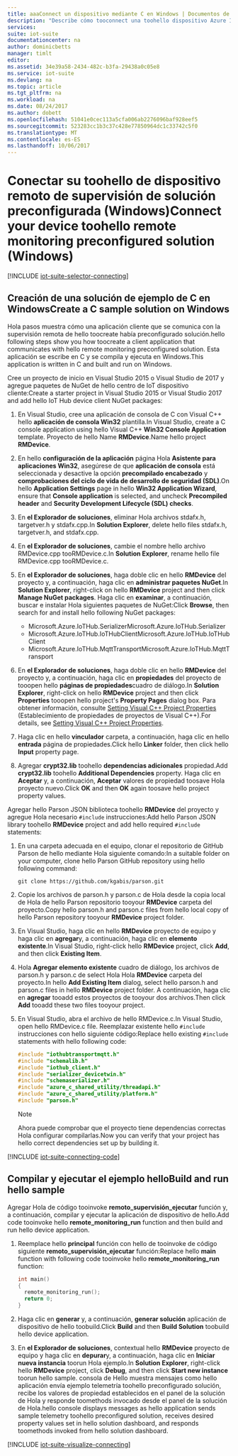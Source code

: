 ```yaml
---
title: aaaConnect un dispositivo mediante C en Windows | Documentos de Microsoft
description: "Describe cómo tooconnect una toohello dispositivo Azure IoT conjunto preconfigurado solución de supervisión remota con una aplicación escrita en C que se ejecutan en Windows."
services: 
suite: iot-suite
documentationcenter: na
author: dominicbetts
manager: timlt
editor: 
ms.assetid: 34e39a58-2434-482c-b3fa-29438a0c05e8
ms.service: iot-suite
ms.devlang: na
ms.topic: article
ms.tgt_pltfrm: na
ms.workload: na
ms.date: 08/24/2017
ms.author: dobett
ms.openlocfilehash: 51041e0cec113a5cfa006ab2276096baf928eef5
ms.sourcegitcommit: 523283cc1b3c37c428e77850964dc1c33742c5f0
ms.translationtype: MT
ms.contentlocale: es-ES
ms.lasthandoff: 10/06/2017
---
```

# <a name="connect-your-device-toohello-remote-monitoring-preconfigured-solution-windows"></a><span data-ttu-id="a7981-103">Conectar su toohello de dispositivo remoto de supervisión de solución preconfigurada (Windows)</span><span class="sxs-lookup"><span data-stu-id="a7981-103">Connect your device toohello remote monitoring preconfigured solution (Windows)</span></span>
[!INCLUDE [iot-suite-selector-connecting](../../includes/iot-suite-selector-connecting.md)]

## <a name="create-a-c-sample-solution-on-windows"></a><span data-ttu-id="a7981-104">Creación de una solución de ejemplo de C en Windows</span><span class="sxs-lookup"><span data-stu-id="a7981-104">Create a C sample solution on Windows</span></span>
<span data-ttu-id="a7981-105">Hola pasos muestra cómo una aplicación cliente que se comunica con la supervisión remota de hello toocreate había preconfigurado solución.</span><span class="sxs-lookup"><span data-stu-id="a7981-105">hello following steps show you how toocreate a client application that communicates with hello remote monitoring preconfigured solution.</span></span> <span data-ttu-id="a7981-106">Esta aplicación se escribe en C y se compila y ejecuta en Windows.</span><span class="sxs-lookup"><span data-stu-id="a7981-106">This application is written in C and built and run on Windows.</span></span>

<span data-ttu-id="a7981-107">Cree un proyecto de inicio en Visual Studio 2015 o Visual Studio de 2017 y agregue paquetes de NuGet de hello centro de IoT dispositivo cliente:</span><span class="sxs-lookup"><span data-stu-id="a7981-107">Create a starter project in Visual Studio 2015 or Visual Studio 2017 and add hello IoT Hub device client NuGet packages:</span></span>

1. <span data-ttu-id="a7981-108">En Visual Studio, cree una aplicación de consola de C con Visual C++ hello **aplicación de consola Win32** plantilla.</span><span class="sxs-lookup"><span data-stu-id="a7981-108">In Visual Studio, create a C console application using hello Visual C++ **Win32 Console Application** template.</span></span> <span data-ttu-id="a7981-109">Proyecto de hello Name **RMDevice**.</span><span class="sxs-lookup"><span data-stu-id="a7981-109">Name hello project **RMDevice**.</span></span>
2. <span data-ttu-id="a7981-110">En hello **configuración de la aplicación** página Hola **Asistente para aplicaciones Win32**, asegúrese de que **aplicación de consola** está seleccionada y desactive la opción **precompilado encabezado** y **comprobaciones del ciclo de vida de desarrollo de seguridad (SDL)**.</span><span class="sxs-lookup"><span data-stu-id="a7981-110">On hello **Application Settings** page in hello **Win32 Application Wizard**, ensure that **Console application** is selected, and uncheck **Precompiled header** and **Security Development Lifecycle (SDL) checks**.</span></span>
3. <span data-ttu-id="a7981-111">En **el Explorador de soluciones**, eliminar Hola archivos stdafx.h, targetver.h y stdafx.cpp.</span><span class="sxs-lookup"><span data-stu-id="a7981-111">In **Solution Explorer**, delete hello files stdafx.h, targetver.h, and stdafx.cpp.</span></span>
4. <span data-ttu-id="a7981-112">En **el Explorador de soluciones**, cambie el nombre hello archivo RMDevice.cpp tooRMDevice.c.</span><span class="sxs-lookup"><span data-stu-id="a7981-112">In **Solution Explorer**, rename hello file RMDevice.cpp tooRMDevice.c.</span></span>
5. <span data-ttu-id="a7981-113">En **el Explorador de soluciones**, haga doble clic en hello **RMDevice** del proyecto y, a continuación, haga clic en **administrar paquetes NuGet**.</span><span class="sxs-lookup"><span data-stu-id="a7981-113">In **Solution Explorer**, right-click on hello **RMDevice** project and then click **Manage NuGet packages**.</span></span> <span data-ttu-id="a7981-114">Haga clic en **examinar**, a continuación, buscar e instalar Hola siguientes paquetes de NuGet:</span><span class="sxs-lookup"><span data-stu-id="a7981-114">Click **Browse**, then search for and install hello following NuGet packages:</span></span>
   
   * <span data-ttu-id="a7981-115">Microsoft.Azure.IoTHub.Serializer</span><span class="sxs-lookup"><span data-stu-id="a7981-115">Microsoft.Azure.IoTHub.Serializer</span></span>
   * <span data-ttu-id="a7981-116">Microsoft.Azure.IoTHub.IoTHubClient</span><span class="sxs-lookup"><span data-stu-id="a7981-116">Microsoft.Azure.IoTHub.IoTHubClient</span></span>
   * <span data-ttu-id="a7981-117">Microsoft.Azure.IoTHub.MqttTransport</span><span class="sxs-lookup"><span data-stu-id="a7981-117">Microsoft.Azure.IoTHub.MqttTransport</span></span>
6. <span data-ttu-id="a7981-118">En **el Explorador de soluciones**, haga doble clic en hello **RMDevice** del proyecto y, a continuación, haga clic en **propiedades** del proyecto de tooopen hello **páginas de propiedades**cuadro de diálogo.</span><span class="sxs-lookup"><span data-stu-id="a7981-118">In **Solution Explorer**, right-click on hello **RMDevice** project and then click **Properties** tooopen hello project's **Property Pages** dialog box.</span></span> <span data-ttu-id="a7981-119">Para obtener información, consulte [Setting Visual C++ Project Properties][lnk-c-project-properties] (Establecimiento de propiedades de proyectos de Visual C++).</span><span class="sxs-lookup"><span data-stu-id="a7981-119">For details, see [Setting Visual C++ Project Properties][lnk-c-project-properties].</span></span> 
7. <span data-ttu-id="a7981-120">Haga clic en hello **vinculador** carpeta, a continuación, haga clic en hello **entrada** página de propiedades.</span><span class="sxs-lookup"><span data-stu-id="a7981-120">Click hello **Linker** folder, then click hello **Input** property page.</span></span>
8. <span data-ttu-id="a7981-121">Agregar **crypt32.lib** toohello **dependencias adicionales** propiedad.</span><span class="sxs-lookup"><span data-stu-id="a7981-121">Add **crypt32.lib** toohello **Additional Dependencies** property.</span></span> <span data-ttu-id="a7981-122">Haga clic en **Aceptar** y, a continuación, **Aceptar** valores de propiedad toosave Hola proyecto nuevo.</span><span class="sxs-lookup"><span data-stu-id="a7981-122">Click **OK** and then **OK** again toosave hello project property values.</span></span>

<span data-ttu-id="a7981-123">Agregar hello Parson JSON biblioteca toohello **RMDevice** del proyecto y agregue Hola necesario `#include` instrucciones:</span><span class="sxs-lookup"><span data-stu-id="a7981-123">Add hello Parson JSON library toohello **RMDevice** project and add hello required `#include` statements:</span></span>

1. <span data-ttu-id="a7981-124">En una carpeta adecuada en el equipo, clonar el repositorio de GitHub Parson de hello mediante Hola siguiente comando:</span><span class="sxs-lookup"><span data-stu-id="a7981-124">In a suitable folder on your computer, clone hello Parson GitHub repository using hello following command:</span></span>

    ```
    git clone https://github.com/kgabis/parson.git
    ```

1. <span data-ttu-id="a7981-125">Copie los archivos de parson.h y parson.c de Hola desde la copia local de Hola de hello Parson repositorio tooyour **RMDevice** carpeta del proyecto.</span><span class="sxs-lookup"><span data-stu-id="a7981-125">Copy hello parson.h and parson.c files from hello local copy of hello Parson repository tooyour **RMDevice** project folder.</span></span>

1. <span data-ttu-id="a7981-126">En Visual Studio, haga clic en hello **RMDevice** proyecto de equipo y haga clic en **agregar**y, a continuación, haga clic en **elemento existente**.</span><span class="sxs-lookup"><span data-stu-id="a7981-126">In Visual Studio, right-click hello **RMDevice** project, click **Add**, and then click **Existing Item**.</span></span>

1. <span data-ttu-id="a7981-127">Hola **Agregar elemento existente** cuadro de diálogo, los archivos de parson.h y parson.c de select Hola Hola **RMDevice** carpeta del proyecto.</span><span class="sxs-lookup"><span data-stu-id="a7981-127">In hello **Add Existing Item** dialog, select hello parson.h and parson.c files in hello **RMDevice** project folder.</span></span> <span data-ttu-id="a7981-128">A continuación, haga clic en **agregar** tooadd estos proyectos de tooyour dos archivos.</span><span class="sxs-lookup"><span data-stu-id="a7981-128">Then click **Add** tooadd these two files tooyour project.</span></span>

1. <span data-ttu-id="a7981-129">En Visual Studio, abra el archivo de hello RMDevice.c.</span><span class="sxs-lookup"><span data-stu-id="a7981-129">In Visual Studio, open hello RMDevice.c file.</span></span> <span data-ttu-id="a7981-130">Reemplazar existente hello `#include` instrucciones con hello siguiente código:</span><span class="sxs-lookup"><span data-stu-id="a7981-130">Replace hello existing `#include` statements with hello following code:</span></span>
   
    ```c
    #include "iothubtransportmqtt.h"
    #include "schemalib.h"
    #include "iothub_client.h"
    #include "serializer_devicetwin.h"
    #include "schemaserializer.h"
    #include "azure_c_shared_utility/threadapi.h"
    #include "azure_c_shared_utility/platform.h"
    #include "parson.h"
    ```

    > [!NOTE]
    > <span data-ttu-id="a7981-131">Ahora puede comprobar que el proyecto tiene dependencias correctas Hola configurar compilarlas.</span><span class="sxs-lookup"><span data-stu-id="a7981-131">Now you can verify that your project has hello correct dependencies set up by building it.</span></span>

[!INCLUDE [iot-suite-connecting-code](../../includes/iot-suite-connecting-code.md)]

## <a name="build-and-run-hello-sample"></a><span data-ttu-id="a7981-132">Compilar y ejecutar el ejemplo hello</span><span class="sxs-lookup"><span data-stu-id="a7981-132">Build and run hello sample</span></span>

<span data-ttu-id="a7981-133">Agregar Hola de código tooinvoke **remoto\_supervisión\_ejecutar** función y, a continuación, compilar y ejecutar la aplicación de dispositivo de hello.</span><span class="sxs-lookup"><span data-stu-id="a7981-133">Add code tooinvoke hello **remote\_monitoring\_run** function and then build and run hello device application.</span></span>

1. <span data-ttu-id="a7981-134">Reemplace hello **principal** función con hello de tooinvoke de código siguiente **remoto\_supervisión\_ejecutar** función:</span><span class="sxs-lookup"><span data-stu-id="a7981-134">Replace hello **main** function with following code tooinvoke hello **remote\_monitoring\_run** function:</span></span>
   
    ```c
    int main()
    {
      remote_monitoring_run();
      return 0;
    }
    ```

1. <span data-ttu-id="a7981-135">Haga clic en **generar** y, a continuación, **generar solución** aplicación de dispositivo de hello toobuild.</span><span class="sxs-lookup"><span data-stu-id="a7981-135">Click **Build** and then **Build Solution** toobuild hello device application.</span></span>

1. <span data-ttu-id="a7981-136">En **el Explorador de soluciones**, contextual hello **RMDevice** proyecto de equipo y haga clic en **depurar**y, a continuación, haga clic en **Iniciar nueva instancia** toorun Hola ejemplo.</span><span class="sxs-lookup"><span data-stu-id="a7981-136">In **Solution Explorer**, right-click hello **RMDevice** project, click **Debug**, and then click **Start new instance** toorun hello sample.</span></span> <span data-ttu-id="a7981-137">consola de Hello muestra mensajes como hello aplicación envía ejemplo telemetría toohello preconfigurado solución, recibe los valores de propiedad establecidos en el panel de la solución de Hola y responde toomethods invocado desde el panel de la solución de Hola.</span><span class="sxs-lookup"><span data-stu-id="a7981-137">hello console displays messages as hello application sends sample telemetry toohello preconfigured solution, receives desired property values set in hello solution dashboard, and responds toomethods invoked from hello solution dashboard.</span></span>

[!INCLUDE [iot-suite-visualize-connecting](../../includes/iot-suite-visualize-connecting.md)]

[lnk-c-project-properties]: https://msdn.microsoft.com/library/669zx6zc.aspx
